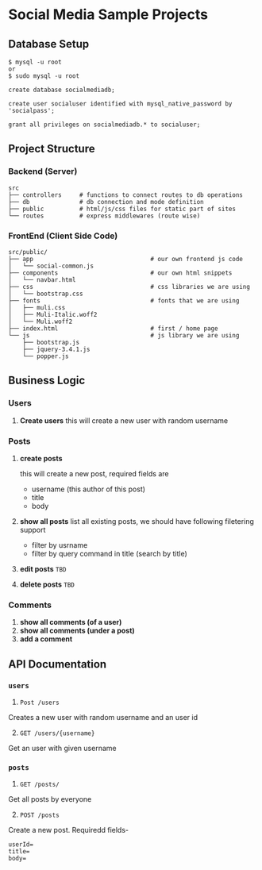 # Social Media Sample Projects

## Database Setup

``` shell
$ mysql -u root 
or 
$ sudo mysql -u root
```

``` mysql
create database socialmediadb;

create user socialuser identified with mysql_native_password by 'socialpass';

grant all privileges on socialmediadb.* to socialuser;
```

## Project Structure

### Backend (Server)
``` shell
src
├── controllers     # functions to connect routes to db operations
├── db              # db connection and mode definition
├── public          # html/js/css files for static part of sites
└── routes          # express middlewares (route wise)
```

### FrontEnd (Client Side Code)

``` shell
src/public/
├── app                                 # our own frontend js code 
│   └── social-common.js
├── components                          # our own html snippets
│   └── navbar.html
├── css                                 # css libraries we are using
│   └── bootstrap.css           
├── fonts                               # fonts that we are using
│   ├── muli.css
│   ├── Muli-Italic.woff2
│   └── Muli.woff2
├── index.html                          # first / home page
└── js                                  # js library we are using
    ├── bootstrap.js
    ├── jquery-3.4.1.js
    └── popper.js

```



## Business Logic

### Users


1. **Create users**
    this will create a new user with random username

### Posts

1. **create posts**

    this will create a new post, required fields are 
    - username (this author of this post)
    - title
    - body

2. **show all posts**
    list all existing posts, we should have following filetering support
    
    - filter by usrname
    - filter by query command in title (search by title)

3. **edit posts** `TBD`

4. **delete posts** `TBD`

### Comments
1. **show all comments (of a user)**
2. **show all comments (under a post)**
3. **add a comment**

## API Documentation

### `users`
1. `Post /users`

Creates a new user with random username and an user id

2. `GET /users/{username}`

Get an user with given username

### `posts`
1. `GET /posts/`

Get all posts by everyone

2. `POST /posts`

Create a new post.
Requiredd fields-

```
userId=
title=
body=
```

